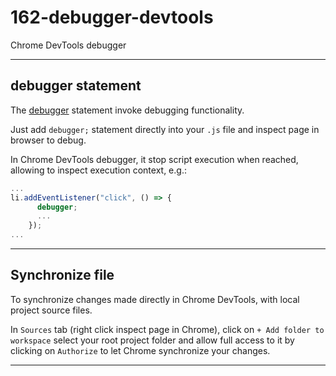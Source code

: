 # 162-debugger-devtools

Chrome DevTools debugger

---

## debugger statement

The [debugger](https://developer.mozilla.org/en-US/docs/Web/JavaScript/Reference/Statements/debugger) statement invoke debugging functionality.

Just add `debugger;` statement directly into your `.js` file and inspect page in browser to debug.

In Chrome DevTools debugger, it stop script execution when reached, allowing to inspect execution context, e.g.:

```js
...
li.addEventListener("click", () => {
      debugger;
      ...
    });
...
```

---

## Synchronize file

To synchronize changes made directly in Chrome DevTools, with local project source files.

In `Sources` tab (right click inspect page in Chrome), click on `+ Add folder to workspace` select your root project folder and allow full access to it by clicking on `Authorize` to let Chrome synchronize your changes.

---
